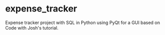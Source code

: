 # expense_tracker
Expense tracker project with SQL in Python using PyQt for a GUI based on Code with Josh's tutorial.
